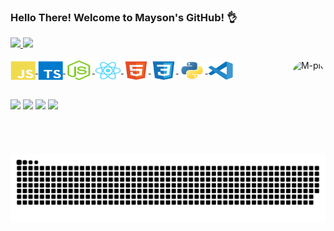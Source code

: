 ### Hello There! Welcome to Mayson's GitHub! 👌


<div>
  <a href="https://github.com/M4Y50N">
    
  <img height="200" src="https://github-readme-stats.vercel.app/api?username=M4Y50N&show_icons=true&theme=material-palenight&include_all_commits=true&count_private=true&hide_rank=true"/>
  <img height="200" src="https://github-readme-stats.vercel.app/api/top-langs/?username=M4Y50N&layout=compact&langs_count=7&theme=material-palenight"/>
</div>
  
<div style="display: inline_block"><br>
  <img align="center" alt="M-Js" height="30" width="40" src="https://raw.githubusercontent.com/devicons/devicon/master/icons/javascript/javascript-plain.svg">
  
  <img align="center" alt="M-Ts" height="30" width="40" src="https://raw.githubusercontent.com/devicons/devicon/master/icons/typescript/typescript-plain.svg">
  <img align="center" alt="M-Node" height="33" width="43" src="https://github.com/devicons/devicon/blob/master/icons/nodejs/nodejs-original.svg">
  <img align="center" alt="M-React" height="32" width="42" src="https://raw.githubusercontent.com/devicons/devicon/master/icons/react/react-original.svg">
  <img align="center" alt="M-HTML" height="30" width="40" src="https://raw.githubusercontent.com/devicons/devicon/master/icons/html5/html5-original.svg">
  <img align="center" alt="M-CSS" height="30" width="40" src="https://raw.githubusercontent.com/devicons/devicon/master/icons/css3/css3-original.svg">
  <img align="center" alt="M-Python" height="33" width="43" src="https://raw.githubusercontent.com/devicons/devicon/master/icons/python/python-original.svg">
  <img align="center" alt="M-Vscode" height="30" width="40" src="https://github.com/devicons/devicon/blob/master/icons/vscode/vscode-original.svg">
  <img align="right" alt="M-pic" height="150" style="border-radius:50px;" src="https://cdn.discordapp.com/attachments/447102571262246916/963202372870484038/picasion.com_ca7e816ab8ed67fbd320264ca30ca9df.gif">
</div>
  
  ##
 
<div> 
  <a href="https://www.instagram.com/mayson_re" target="_blank"><img src="https://img.shields.io/badge/-Instagram-%23E4405F?style=for-the-badge&logo=instagram&logoColor=white" target="_blank"></a>
  <a href = "mailto:contatopethersonreis@gmail.com"><img src="https://img.shields.io/badge/-Gmail-%23333?style=for-the-badge&logo=gmail&logoColor=white" target="_blank"></a>
  <a href="https://www.linkedin.com/in/mayson-petherson-3722321ba/" target="_blank"><img src="https://img.shields.io/badge/-LinkedIn-%230077B5?style=for-the-badge&logo=linkedin&logoColor=white" target="_blank"></a> 
  
  <a href="https://github.com/M4Y50N/">
    <img src="https://komarev.com/ghpvc/?username=M4Y50N&style=for-the-badge">
  </a>
  
  ![Snake animation](https://github.com/m4y50n/m4y50n/blob/output/github-contribution-grid-snake.svg)  

</div>
  
  
